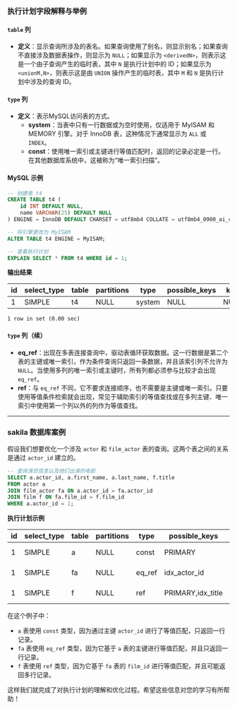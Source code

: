### 执行计划字段解释与举例

#### `table` 列
- **定义**：显示查询所涉及的表名。如果查询使用了别名，则显示别名；如果查询不直接涉及数据表操作，则显示为 `NULL`；如果显示为 `<derivedN>`，则表示这是一个由子查询产生的临时表，其中 `N` 是执行计划中的 ID；如果显示为 `<unionM,N>`，则表示这是由 `UNION` 操作产生的临时表，其中 `M` 和 `N` 是执行计划中涉及的查询 ID。

#### `type` 列
- **定义**：表示MySQL访问表的方式。
  - **system**：当表中只有一行数据或为空时使用，仅适用于 MyISAM 和 MEMORY 引擎。对于 InnoDB 表，这种情况下通常显示为 `ALL` 或 `INDEX`。
  - **const**：使用唯一索引或主键进行等值匹配时，返回的记录必定是一行。在其他数据库系统中，这被称为“唯一索引扫描”。

#### MySQL 示例

```sql
-- 创建表 t4
CREATE TABLE t4 (
    id INT DEFAULT NULL,
    name VARCHAR(25) DEFAULT NULL
) ENGINE = InnoDB DEFAULT CHARSET = utf8mb4 COLLATE = utf8mb4_0900_ai_ci;

-- 将引擎更改为 MyISAM
ALTER TABLE t4 ENGINE = MyISAM;

-- 查看执行计划
EXPLAIN SELECT * FROM t4 WHERE id = 1;
```

**输出结果**

| id | select_type | table | partitions | type             | possible_keys | key     | key_len | ref   | rows | filtered    | Extra          |
|----|-------------|-------|------------|------------------|---------------|---------|---------|-------|------|-------------|----------------|
|  1 | SIMPLE      | t4    | NULL      | system           | NULL          | NULL    | NULL    | NULL  |     1 |    100.00   | NULL           |


```plaintext
1 row in set (0.00 sec)
```

#### `type` 列（续）

- **eq_ref**：出现在多表连接查询中，驱动表循环获取数据。这一行数据是第二个表的主键或唯一索引，作为条件查询只返回一条数据，并且该索引列不允许为 `NULL`。当使用多列的唯一索引或主键时，所有列都必须参与比较才会出现 `eq_ref`。
- **ref**：与 `eq_ref` 不同，它不要求连接顺序，也不需要是主键或唯一索引。只要使用等值条件检索就会出现，常见于辅助索引的等值查找或在多列主键、唯一索引中使用第一个列以外的列作为等值查找。

---

### sakila 数据库案例

假设我们想要优化一个涉及 `actor` 和 `film_actor` 表的查询。这两个表之间的关系是通过 `actor_id` 建立的。

```sql
-- 查询演员信息以及他们出演的电影
SELECT a.actor_id, a.first_name, a.last_name, f.title
FROM actor a
JOIN film_actor fa ON a.actor_id = fa.actor_id
JOIN film f ON fa.film_id = f.film_id
WHERE a.actor_id = 1;
```

**执行计划示例**

| id | select_type | table | partitions | type          | possible_keys   | key             | key_len | ref         | rows | filtered | Extra       |
|----|-------------|-------|------------|---------------|-----------------|-----------------|---------|-------------|------|----------|-------------|
|  1 | SIMPLE      | a     | NULL       | const         | PRIMARY         | PRIMARY         | 4       | const       |    1 |   100.00 | Using index |
|  1 | SIMPLE      | fa    | NULL       | eq_ref        | idx_actor_id    | idx_actor_id    | 5       | const,const |    1 |   100.00 | Using index |
|  1 | SIMPLE      | f     | NULL       | ref           | PRIMARY,idx_title | PRIMARY,idx_title | 5       | sakila.fa.film_id |  1 |   100.00 | Using index |


在这个例子中：
- `a` 表使用 `const` 类型，因为通过主键 `actor_id` 进行了等值匹配，只返回一行记录。
- `fa` 表使用 `eq_ref` 类型，因为它基于 `a` 表的主键进行等值匹配，并且只返回一行记录。
- `f` 表使用 `ref` 类型，因为它基于 `fa` 表的 `film_id` 进行等值匹配，并且可能返回多行记录。

这样我们就完成了对执行计划的理解和优化过程。希望这些信息对您的学习有所帮助！